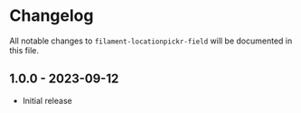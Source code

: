# Changelog

All notable changes to `filament-locationpickr-field` will be documented in this file.

## 1.0.0 - 2023-09-12

-   Initial release
